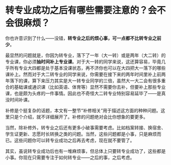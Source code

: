 # 转专业成功之后有哪些需要注意的？会不会很麻烦？

你也许意识到了什么——没错，**转专业之后的烦心事，可一点都不比转专业之前少**。

最显然的问题就是，你因为转专业，落下了一年（大一转）或是两年（大二转）的专业课，你必须**抽时间补上专业课**。对于大一转的同学来说，这还算容易，毕竟几乎所有专业大四都是处于基本没课状态，再不济你也可以在大四把大一落下的哪些课补上。然而对于大二转专业的同学来说，你需要在接下来的两年时间里补上前两年落下的课，算下来压力其实是大一转专业同学的三倍，虽然大一大二会有很多重合的基础课或通识课（比如英语、体育等）显然不需要你去补，但要补上那些专业课，也是颇为头疼的一件事情。因此也不奇怪大二转专业特别容易延毕了——是真没时间补课。

补修是个挺复杂的话题，本文有一整节“补修相关”用于描述这方面的种种问题。这里只是个介绍，就不详细展开了。补修的问题绝对会比你想象的要更多。

当然，除补修外，转专业之后还有更多小破事需要考虑。比如档案转接、换宿舍、学生证更新、志愿时长转换之类的问题。当然，这些问题都是小事，只是麻烦而已。这些问题你可以转专业成功之后再去考虑，现在就不要管了。

其实，虽说转专业成功后也有一堆麻烦事，但总体上只要转专业成功了，这些都是小事。你现在只需要专注于如何转专业——之后的事，之后考虑。
